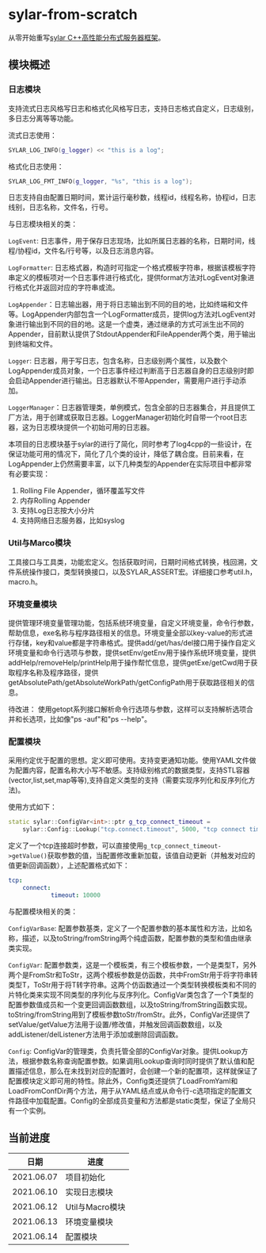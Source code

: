 # sylar-from-scratch

从零开始重写[sylar C++高性能分布式服务器框架](https://github.com/sylar-yin/sylar)。

## 模块概述

### 日志模块

支持流式日志风格写日志和格式化风格写日志，支持日志格式自定义，日志级别，多日志分离等等功能。

流式日志使用：

```cpp
SYLAR_LOG_INFO(g_logger) << "this is a log";
```

格式化日志使用：

```cpp
SYLAR_LOG_FMT_INFO(g_logger, "%s", "this is a log"); 
```

日志支持自由配置日期时间，累计运行毫秒数，线程id，线程名称，协程id，日志线别，日志名称，文件名，行号。

与日志模块相关的类：

`LogEvent`: 日志事件，用于保存日志现场，比如所属日志器的名称，日期时间，线程/协程id，文件名/行号等，以及日志消息内容。

`LogFormatter`: 日志格式器，构造时可指定一个格式模板字符串，根据该模板字符串定义的模板项对一个日志事件进行格式化，提供format方法对LogEvent对象进行格式化并返回对应的字符串或流。

`LogAppender`：日志输出器，用于将日志输出到不同的目的地，比如终端和文件等。LogAppender内部包含一个LogFormatter成员，提供log方法对LogEvent对象进行输出到不同的目的地。这是一个虚类，通过继承的方式可派生出不同的Appender，目前默认提供了StdoutAppender和FileAppender两个类，用于输出到终端和文件。

`Logger`: 日志器，用于写日志，包含名称，日志级别两个属性，以及数个LogAppender成员对象，一个日志事件经过判断高于日志器自身的日志级别时即会启动Appender进行输出。日志器默认不带Appender，需要用户进行手动添加。

`LoggerManager`：日志器管理类，单例模式，包含全部的日志器集合，并且提供工厂方法，用于创建或获取日志器。LoggerManager初始化时自带一个root日志器，这为日志模块提供一个初始可用的日志器。

本项目的日志模块基于sylar的进行了简化，同时参考了log4cpp的一些设计，在保证功能可用的情况下，简化了几个类的设计，降低了耦合度。目前来看，在LogAppender上仍然需要丰富，以下几种类型的Appender在实际项目中都非常有必要实现：

1. Rolling File Appender，循环覆盖写文件
2. 内存Rolling Appender
3. 支持Log日志按大小分片
4. 支持网络日志服务器，比如syslog

### Util与Marco模块

工具接口与工具类，功能宏定义。包括获取时间，日期时间格式转换，栈回溯，文件系统操作接口，类型转换接口，以及SYLAR_ASSERT宏。详细接口参考util.h，macro.h。

### 环境变量模块

提供管理环境变量管理功能，包括系统环境变量，自定义环境变量，命令行参数，帮助信息，exe名称与程序路径相关的信息。环境变量全部以key-value的形式进行存储，key和value都是字符串格式。提供add/get/has/del接口用于操作自定义环境变量和命令行选项与参数，提供setEnv/getEnv用于操作系统环境变量，提供addHelp/removeHelp/printHelp用于操作帮忙信息，提供getExe/getCwd用于获取程序名称及程序路径，提供getAbsolutePath/getAbsoluteWorkPath/getConfigPath用于获取路径相关的信息。

待改进：
使用getopt系列接口解析命令行选项与参数，这样可以支持解析选项合并和长选项，比如像"ps -auf"和"ps --help"。

### 配置模块

采用约定优于配置的思想。定义即可使用。支持变更通知功能。使用YAML文件做为配置内容，配置名称大小写不敏感。支持级别格式的数据类型，支持STL容器(vector,list,set,map等等),支持自定义类型的支持（需要实现序列化和反序列化方法)。

使用方式如下：

```cpp
static sylar::ConfigVar<int>::ptr g_tcp_connect_timeout = 
    sylar::Config::Lookup("tcp.connect.timeout", 5000, "tcp connect timeout");
```

定义了一个tcp连接超时参数，可以直接使用`g_tcp_connect_timeout->getValue()`获取参数的值，当配置修改重新加载，该值自动更新（并触发对应的值更新回调函数），上述配置格式如下：

```yaml
tcp:
    connect:
            timeout: 10000
```

与配置模块相关的类：

`ConfigVarBase`: 配置参数基类，定义了一个配置参数的基本属性和方法，比如名称，描述，以及toString/fromString两个纯虚函数，配置参数的类型和值由继承类实现。

`ConfigVar`: 配置参数类，这是一个模板类，有三个模板参数，一个是类型T，另外两个是FromStr和ToStr，这两个模板参数是仿函数，共中FromStr用于将字符串转类型T，ToStr用于将T转字符串。这两个仿函数通过一个类型转换模板类和不同的片特化类来实现不同类型的序列化与反序列化。ConfigVar类包含了一个T类型的配置参数值成员和一个变更回调函数数组，以及toString/fromString函数实现。toString/fromString用到了模板参数toStr/fromStr。此外，ConfigVar还提供了setValue/getValue方法用于设置/修改值，并触发回调函数数组，以及addListener/delListener方法用于添加或删除回调函数。

`Config`: ConfigVar的管理类，负责托管全部的ConfigVar对象。提供Lookup方法，根据参数名称查询配置参数。如果调用Lookup查询时同时提供了默认值和配置描述信息，那么在未找到对应的配置时，会创建一个新的配置项，这样就保证了配置模块定义即可用的特性。除此外，Config类还提供了LoadFromYaml和LoadFromConfDir两个方法，用于从YAML结点或从命令行-c选项指定的配置文件路径中加载配置。Config的全部成员变量和方法都是static类型，保证了全局只有一个实例。

## 当前进度

| 日期       | 进度       |
| ---------- | ---------- |
| 2021.06.07 | 项目初始化 |
| 2021.06.10 | 实现日志模块 |
| 2021.06.12 | Util与Macro模块 |
| 2021.06.13 | 环境变量模块 |
| 2021.06.14 | 配置模块 |

